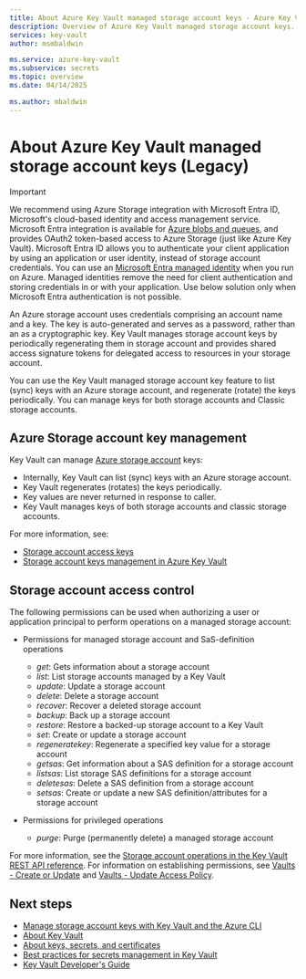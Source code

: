 ```yaml
---
title: About Azure Key Vault managed storage account keys - Azure Key Vault
description: Overview of Azure Key Vault managed storage account keys.
services: key-vault
author: msmbaldwin

ms.service: azure-key-vault
ms.subservice: secrets
ms.topic: overview
ms.date: 04/14/2025

ms.author: mbaldwin
---
```


# About Azure Key Vault managed storage account keys (Legacy)

> [!IMPORTANT]
> We recommend using Azure Storage integration with Microsoft Entra ID, Microsoft's cloud-based identity and access management service. Microsoft Entra integration is available for [Azure blobs and queues](/azure/storage/blobs/authorize-access-azure-active-directory), and provides OAuth2 token-based access to Azure Storage (just like Azure Key Vault). 
> Microsoft Entra ID allows you to authenticate your client application by using an application or user identity, instead of storage account credentials. You can use an [Microsoft Entra managed identity](/azure/active-directory/managed-identities-azure-resources/) when you run on Azure. Managed identities remove the need for client authentication and storing credentials in or with your application. Use below solution only when Microsoft Entra authentication is not possible.

An Azure storage account uses credentials comprising an account name and a key. The key is auto-generated and serves as a password, rather than an as a cryptographic key. Key Vault manages storage account keys by periodically regenerating them in storage account and provides shared access signature tokens for delegated access to resources in your storage account.

You can use the Key Vault managed storage account key feature to list (sync) keys with an Azure storage account, and regenerate (rotate) the keys periodically. You can manage keys for both storage accounts and Classic storage accounts.

## Azure Storage account key management

Key Vault can manage [Azure storage account](/azure/storage/common/storage-account-overview) keys:

- Internally, Key Vault can list (sync) keys with an Azure storage account. 
- Key Vault regenerates (rotates) the keys periodically.
- Key values are never returned in response to caller.
- Key Vault manages keys of both storage accounts and classic storage accounts.

For more information, see:
- [Storage account access keys](/azure/storage/common/storage-account-keys-manage)
- [Storage account keys management in Azure Key Vault](../secrets/overview-storage-keys.md)


## Storage account access control

The following permissions can be used when authorizing a user or application principal to perform operations on a managed storage account:  

- Permissions for managed storage account and SaS-definition operations
  - *get*: Gets information about a storage account 
  - *list*: List storage accounts managed by a Key Vault
  - *update*: Update a storage account
  - *delete*: Delete a storage account  
  - *recover*: Recover a deleted storage account
  - *backup*: Back up a storage account
  - *restore*: Restore a backed-up storage account to a Key Vault
  - *set*: Create or update a storage account
  - *regeneratekey*: Regenerate a specified key value for a storage account
  - *getsas*: Get information about a SAS definition for a storage account
  - *listsas*: List storage SAS definitions for a storage account
  - *deletesas*: Delete a SAS definition from a storage account
  - *setsas*: Create or update a new SAS definition/attributes for a storage account

- Permissions for privileged operations
  - *purge*: Purge (permanently delete) a managed storage account

For more information, see the [Storage account operations in the Key Vault REST API reference](/rest/api/keyvault). For information on establishing permissions, see [Vaults - Create or Update](/rest/api/keyvault/keyvault/vaults/create-or-update) and [Vaults - Update Access Policy](/rest/api/keyvault/keyvault/vaults/update-access-policy).

## Next steps

- [Manage storage account keys with Key Vault and the Azure CLI](overview-storage-keys.md)
- [About Key Vault](../general/overview.md)
- [About keys, secrets, and certificates](../general/about-keys-secrets-certificates.md)
- [Best practices for secrets management in Key Vault](secrets-best-practices.md)
- [Key Vault Developer's Guide](../general/developers-guide.md)
